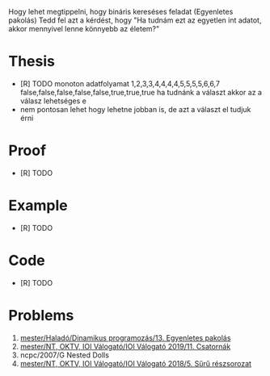 Hogy lehet megtippelni, hogy bináris kereséses feladat (Egyenletes pakolás)
Tedd fel azt a kérdést, hogy "Ha tudnám ezt az egyetlen int adatot, akkor mennyivel lenne könnyebb az életem?"

# Thesis
- [R] TODO
monoton adatfolyamat
1,2,3,3,4,4,4,4,5,5,5,5,6,6,7
false,false,false,false,false,true,true,true
ha tudnánk a választ akkor az a válasz lehetséges e
- nem pontosan lehet hogy lehetne jobban is, de azt a választ el tudjuk érni

# Proof
- [R] TODO

# Example
- [R] TODO

# Code
- [R] TODO

# Problems
1. [mester/Haladó/Dinamikus programozás/13. Egyenletes pakolás](https://github.com/asztrikx/mester-linux/blob/master/Halad%C3%B3/Dinamikus%20programoz%C3%A1s/13.%20Egyenletes%20pakol%C3%A1s%20**%20%20%20%20__-100/feladat.pdf)
1. [mester/NT, OKTV, IOI Válogató/IOI Válogató 2019/11. Csatornák](https://github.com/asztrikx/mester-linux/blob/master/NT%2C%20OKTV%2C%20IOI%20V%C3%A1logat%C3%B3/IOI%20V%C3%A1logat%C3%B3%202019/11.%20Csatorn%C3%A1k%20%20%20%20__-100/feladat.pdf)
1. ncpc/2007/G Nested Dolls
1. [mester/NT, OKTV, IOI Válogató/IOI Válogató 2018/5. Sűrű részsorozat](https://github.com/asztrikx/mester-linux/blob/master/NT%2C%20OKTV%2C%20IOI%20V%C3%A1logat%C3%B3/IOI%20V%C3%A1logat%C3%B3%202018/5.%20S%C5%B1r%C5%B1%20r%C3%A9szsorozat%20%20%20%20__-100/feladat.pdf)
